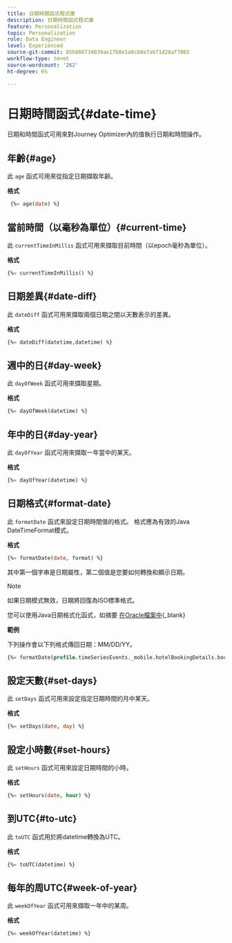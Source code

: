 ```yaml
---
title: 日期時間函式程式庫
description: 日期時間函式程式庫
feature: Personalization
topic: Personalization
role: Data Engineer
level: Experienced
source-git-commit: 85b866734039ae17b0e1a8cb8e7a6f1d28af7065
workflow-type: tm+mt
source-wordcount: '262'
ht-degree: 6%

---
```


# 日期時間函式{#date-time}

日期和時間函式可用來對Journey Optimizer內的值執行日期和時間操作。

## 年齡{#age}

此 `age` 函式可用來從指定日期擷取年齡。

**格式**

```sql
 {%= age(date) %}
```

<!--
**Example**

The following operation gets the value of the identity map for the key `example@example.com`.

```sql
 {%= age(date) %}
```
-->

## 當前時間（以毫秒為單位）{#current-time}

此 `currentTimeInMillis` 函式可用來擷取目前時間（以epoch毫秒為單位）。

**格式**

```sql
{%= currentTimeInMillis() %}
```

<!--
**Example**

The following operation gets all the keys for the map `identityMap`.

```sql
{%= keys(identityMap) %}
```
-->

## 日期差異{#date-diff}

此 `dateDiff` 函式可用來擷取兩個日期之間以天數表示的差異。

**格式**

```sql
{%= dateDiff(datetime,datetime) %}
```

<!--
**Example**

The following operation gets all the values for the map `identityMap`.

```sql
{%= values(identityMap) %}
```
-->


## 週中的日{#day-week}

此 `dayOfWeek` 函式可用來擷取星期。

**格式**

```sql
{%= dayOfWeek(datetime) %}
```

<!--
**Example**

The following operation gets all the values for the map `identityMap`.

```sql
{%= values(identityMap) %}
```
-->

## 年中的日{#day-year}

此 `dayOfYear` 函式可用來擷取一年當中的某天。

**格式**

```sql
{%= dayOfYear(datetime) %}
```

<!--
**Example**

The following operation gets all the values for the map `identityMap`.

```sql
{%= values(identityMap) %}
```
-->

## 日期格式{#format-date}

此 `formatDate` 函式來設定日期時間值的格式。 格式應為有效的Java DateTimeFormat模式。

**格式**

```sql
{%= formatDate(date, format) %}
```

其中第一個字串是日期屬性，第二個值是您要如何轉換和顯示日期。

>[!NOTE]
>
> 如果日期模式無效，日期將回復為ISO標準格式。
>
> 您可以使用Java日期格式化函式，如摘要 [在Oracle檔案中](https://docs.oracle.com/javase/8/docs/api/java/time/format/DateTimeFormatter.html){_blank}

**範例**

下列操作會以下列格式傳回日期：MM/DD/YY。

```sql
{%= formatDate(profile.timeSeriesEvents._mobile.hotelBookingDetails.bookingDate, "MM/DD/YY") %}
```

## 設定天數{#set-days}

此 `setDays` 函式可用來設定指定日期時間的月中某天。

**格式**

```sql
{%= setDays(date, day) %}
```

<!--
**Example**

The following operation gets all the values for the map `identityMap`.

```sql
{%= values(identityMap) %}
```
-->

## 設定小時數{#set-hours}

此 `setHours` 函式可用來設定日期時間的小時。

**格式**

```sql
{%= setHours(date, hour) %}
```

<!--
**Example**

The following operation gets all the values for the map `identityMap`.

```sql
{%= values(identityMap) %}
```
-->


## 到UTC{#to-utc}

此 `toUTC` 函式用於將datetime轉換為UTC。


**格式**

```sql
{%= toUTC(datetime) %}
```

<!--
**Example**

The following operation gets all the values for the map `identityMap`.

```sql
{%= values(identityMap) %}
```
-->


## 每年的周UTC{#week-of-year}

此 `weekOfYear` 函式可用來擷取一年中的某周。

**格式**

```sql
{%= weekOfYear(datetime) %}
```

<!--
**Example**

The following operation gets all the values for the map `identityMap`.

```sql
{%= values(identityMap) %}
```
-->